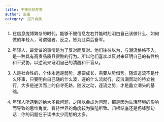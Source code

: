 ```yaml
---
title: 不被信息左右
author: 寓庸
category: 提升自我
---
```

1. 在信息庞博繁杂的时代，能够不被信息左右并能时刻明白自己该做什么、如何做的年轻人，可谓强者。反之，皆为韭菜后备军。

2. 年轻人，最爱做的事情是为了反对而反对。他们往往以为，与潮流格格不入，是一种具有高贵品质且很酷的行为。所以他们喜欢以反对来证明自己的有性格和不妥协，以逆流来证明自己的清醒和不盲从。 

3. 人是社会性的，个体永远是弱势，想要成长，需要从势借势。随波追流不是什么坏事，只要明白自己随的什么波，逐的什么流就行。反浪潮而动的特立独行，大多是逆流而上的自寻死路。随波之动，逐流之势，才是矗立潮头的基础。 

4. 年轻人所遇到的绝大多数问题，之所以会成为问题，都是因为生活环境的影响而导致的思维角度、看待世界的角度较为狭隘所致。归根结底还是杨绛那句话：你的问题在于读书太少而想的太多。